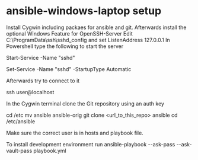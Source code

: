 # ansible-windows-laptop setup

Install Cygwin including packaes for ansible and git.
Afterwards install the optional Windows Feature for OpenSSH-Server
Edit C:\ProgramData\ssh\sshd_config and set ListenAddress 127.0.0.1
In Powershell type the following to start the server

Start-Service -Name "sshd"

Set-Service -Name "sshd" -StartupType Automatic

Afterwards try to connect to it 

ssh user@localhost 

In the Cygwin terminal clone the Git repository using an auth key

cd /etc
mv ansible ansible-orig
git clone <url_to_this_repo> ansible
cd /etc/ansible

Make sure the correct user is in hosts and playbook file.

To install development environment run
ansible-playbook --ask-pass --ask-vault-pass playbook.yml
